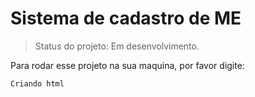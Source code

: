 # Sistema de cadastro de ME #

> Status do projeto: Em desenvolvimento.

Para rodar esse projeto na sua maquina, por favor digite:

```
Criando html 
```
